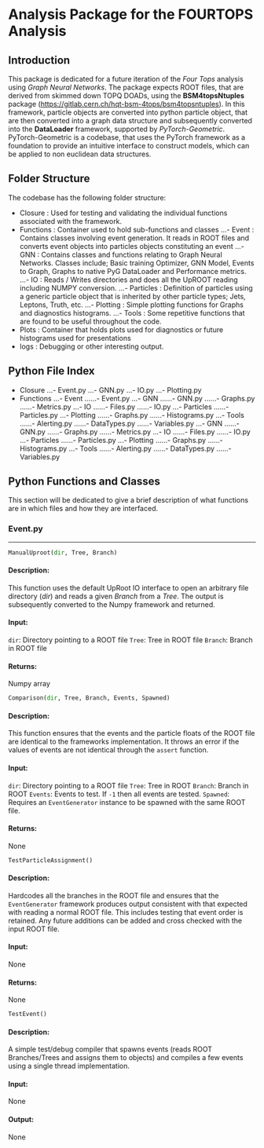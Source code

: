 # Analysis Package for the FOURTOPS Analysis
## Introduction 
This package is dedicated for a future iteration of the *Four Tops* analysis using *Graph Neural Networks*. The package expects ROOT files, that are derived from skimmed down TOPQ DOADs, using the **BSM4topsNtuples** package (https://gitlab.cern.ch/hqt-bsm-4tops/bsm4topsntuples). In this framework, particle objects are converted into python particle object, that are then converted into a graph data structure and subsequently converted into the **DataLoader** framework, supported by *PyTorch-Geometric*. PyTorch-Geometric is a codebase, that uses the PyTorch framework as a foundation to provide an intuitive interface to construct models, which can be applied to non euclidean data structures. 

## Folder Structure 
The codebase has the following folder structure:
- Closure : Used for testing and validating the individual functions associated with the framework.
- Functions : Container used to hold sub-functions and classes 
...- Event : Contains classes involving event generation. It reads in ROOT files and converts event objects into particles objects constituting an event 
...- GNN : Contains classes and functions relating to Graph Neural Networks. Classes include; Basic training Optimizer, GNN Model, Events to Graph, Graphs to native PyG DataLoader and Performance metrics. 
...- IO : Reads / Writes directories and does all the UpROOT reading including NUMPY conversion. 
...- Particles : Definition of particles using a generic particle object that is inherited by other particle types; Jets, Leptons, Truth, etc. 
...- Plotting : Simple plotting functions for Graphs and diagnostics histograms. 
...- Tools : Some repetitive functions that are found to be useful throughout the code. 
- Plots : Container that holds plots used for diagnostics or future histograms used for presentations 
- logs : Debugging or other interesting output. 

## Python File Index
- Closure 
...- Event.py
...- GNN.py
...- IO.py
...- Plotting.py
- Functions
...- Event
......- Event.py
...- GNN
......- GNN.py
......- Graphs.py
......- Metrics.py
...- IO
......- Files.py
......- IO.py
...- Particles
......- Particles.py
...- Plotting 
......- Graphs.py
......- Histograms.py
...- Tools
......- Alerting.py
......- DataTypes.py
......- Variables.py
...- GNN
......- GNN.py
......- Graphs.py
......- Metrics.py
...- IO
......- Files.py
......- IO.py
...- Particles
......- Particles.py
...- Plotting 
......- Graphs.py
......- Histograms.py
...- Tools
......- Alerting.py
......- DataTypes.py
......- Variables.py

## Python Functions and Classes
This section will be dedicated to give a brief description of what functions are in which files and how they are interfaced. 

###  Event.py

___

```python 
ManualUproot(dir, Tree, Branch)
```
#### Description:
This function uses the default UpRoot IO interface to open an arbitrary file directory (*dir*) and reads a given *Branch* from a *Tree*. The output is subsequently converted to the Numpy framework and returned. 

#### Input: 
`dir`: Directory pointing to a ROOT file
`Tree`: Tree in ROOT file 
`Branch`: Branch in ROOT file

#### Returns:
Numpy array 

```python 
Comparison(dir, Tree, Branch, Events, Spawned)
```

#### Description:
This function ensures that the events and the particle floats of the ROOT file are identical to the frameworks implementation. It throws an error if the values of events are not identical through the `assert` function.

#### Input:
`dir`: Directory pointing to a ROOT file
`Tree`: Tree in ROOT
`Branch`: Branch in ROOT
`Events`: Events to test. If `-1` then all events are tested. 
`Spawned`: Requires an `EventGenerator` instance to be spawned with the same ROOT file. 

#### Returns:
None 

```python 
TestParticleAssignment()
```

#### Description:
Hardcodes all the branches in the ROOT file and ensures that the `EventGenerator` framework produces output consistent with that expected with reading a normal ROOT file. This includes testing that event order is retained. Any future additions can be added and cross checked with the input ROOT file. 

#### Input:
None 

#### Returns:
None 

```python
TestEvent()
```

#### Description:
A simple test/debug compiler that spawns events (reads ROOT Branches/Trees and assigns them to objects) and compiles a few events using a single thread implementation.

#### Input:
None 

#### Output:
None 



